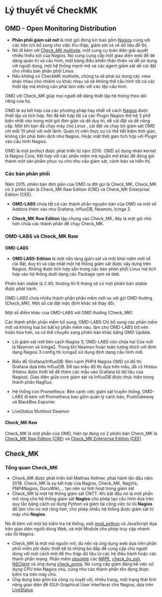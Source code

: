 # Lý thuyết về CheckMK
## OMD - Open Monitoring Distribution
* **Phân phối giám sát mở** là một gói đóng kín bao gồm [Nagios](Note/Nagios.md) cùng với các tiện ích bổ sung cho việc thu thập, giám sát và vẽ dữ liệu đồ thị.
* Nó đi kèm với [Check_MK multisite](Note/Multisite.md), một cung cụ toàn diện giải quyết nhiều thiếu sót của Nagios. Nó cung cung cấp một giao diện web để dẽ dàng quản trị và cấu hình, một bảng điều khiển thân thiện và dễ sử dụng với người dùng, một hệ thống mạnh mẽ và các agent giám sát dễ cài đặt cho nhiều bản phân phối Linux.
* Nếu không có CheckMK multisite, chúng ta sẽ phải sử dụng các view khác nhau cho nhiệm vụ khác nhau và sẽ không thể cấu hình tất cả các thiết lập mà không cần phải làm việc với các tệp cấu hình.

OMD với Check_MK giúp mọi người dễ dàng thiết lập hệ thống theo dõi riêng của họ.

OMD là sự kết hợp của các phương pháp hay nhất về cách [Nagios](Note/Nagios.md) được thiết lập và tích hợp. Nó đã kết hợp tất cả các Plugin Nagios thế hệ 3 phổ biến nhất vào trong một gói đơn giản và dễ duy trì, dễ cài đặt và dễ nâng cấp. Một khi bạn đã chạy máy chủ Linux , cài đặt và chạy bộ giám sát OMD chỉ mất 10 phút với một lệnh. Quản trị viên thực sự có thể tiết kiệm thời gian, không cần phải biên dịch như Nagios. Hoặc mất thời gian tích hợp với Plugin vào cấu hình Nagios.

OMD là một profect được phát triển từ năm 2010. OMD sử dụng nhân kernel là Nagios Core, Kết hợp với các phần mềm mã nguồn mở khác để đóng gói thành một sản phẩm phục vụ cho nhu cầu giám sát, cảnh báo và hiển thị.

### Các bản phân phối

Năm 2015, phiên bản đơn giản của OMD ra đời gọi là Check_MK, Check_MK có 2 phiên bản là Check_MK Raw Edition (CRE) và Check_MK Enterprise Edition (CEE).

* **OMD-LABS** chứa tất cả các thành phần nguyên bản của OMD và một số Addons thêm vào như Grafana, InfluxDB, Neamon, Icinga 2.

* **Check_MK Raw Edition** tập chung vào Check_MK, đây là một gói nhỏ hơn chứa các thành phần để chạy Check_MK.

### OMD-LABS và Check_MK Raw

#### OMD-LABS 
* **OMD LABS-Edition** là một nền tảng giám sát và một khái niệm mới về cài đặt, duy trì và cập nhật một hệ thống giám sát được xây dựng trên Nagios. Không được tích hợp sẵn trong các bản phân phối Linux mà tích hợp vào hệ thống dưới dạng các Package rpm và deb.

Phiên bản stable là 2.40, thường thì 6 tháng sẽ có một phiên bản stable được phát hành.

OMD-LABS chứa nhiều thành phần phần mềm mới so với gói OMD thường (Check_MK). Một số cài đặt mặc định khác sẽ thay đổi.

Một số điểm khác của OMD-LABS với OMD thường (Check_MK)

Các thành phần phần mềm bổ sung: OMD-LABS Chỉ bổ sung các phần mềm mới và không loại bỏ bất kỳ phần mềm nào, làm cho OMD-LABS trở nên hoàn hỏa hơn, và có thể chuyển xang phiên bản khác bằng OMD Update.

* Lõi giám sát mới bên cạch Nagios 3, OMD-LABS còn chứa hai Cóe mới là Neamon và Icinga2. Trong khi Neamon hoàn toàn tương thích với định dạng Nagios 3 config thì Icinga2 sử dụng định dạng cấu hình mới.

* Biểu đồ Grafana/InfluxDB: Bên cạnh PHP4 Nagios OMD có đồ thị Grafana dựa trên InfluxDB. Để tạo mẫu đồ thị dựa trên mẫu, đã có Histou (Histou được thiết kế để thêm các mẫu vào Grafana từ dữ liệu của Nagios). Giao diện giữa core giám sát và InfluxDB được thực hiện trong thành phần Nagflux.
* Hệ thống con Prometheus: Bên cạnh việc giám sát truyền thống, OMD-LABS đi kèm với Prometheus bao gồm quản lý cảnh báo, PushGateway và BlackBox Exporter.
* LiveStatus Multitool Deamon

#### Check_MK Raw
Check_MK là một phần của OMD, hiện tại đang có 2 phiên bản Check_MK là [Check_MK Raw Edition (CRE)]() và [Check_MK Enterprise Edition (CEE)]()
## Check_MK
### Tổng quan Check_MK
* Check_MK được phát triển bởi Mathias Kettner, phát hành lần đầu năm 2018. Check_MK là sự kết hợp của Nagios, Check_MK, NagVis, PNP4Nagios, DocuWiki,... tạo nên sự linh hoạt trong giám sát
* Check_MK là một hệ thống giám sát CNTT. Khi bắt đầu nó là một phần mở rộng cho hệ thống giám sát **Nagios** cho phép tạo cấu hình dựa trên quy tắc bằng cách sử dụng Python và giảm tải công việc từ lõi **Nagios** để làm cho nó mở rộng hơn, cho phép nhiều hệ thống được giám sát từ máy chủ **Nagios**.

Nó đi kèm với một bộ kiểm tra hệ thống, một [mod_python]() và JavaScript dựa trên giao diện người dùng Web, và một Module cho phép truy cập nhanh vào lõi Nagios.

* Check_MK là một mã nguồn mở, đa nền và ứng dụng web dựa trên phân phối miễn phí được thiết kế từ những bù đắp để cung cấp cho người dùng với một cách mới để thu thập dữ liệu từ các hệ điều hành hoặc các thành phần mạng. Phần mềm [obsolete]() các [NRPE](), [check_by_ssh](), [NSClient]() và ứng dụng [check_snmp](). Nó cung cấp giảm đáng kể việc sử dụng CPU trên Nagios chủ, cũng như các thành phần tồn đọng được kiểm tra trên máy chủ.
* Ứng dụng bao gồm ba công cụ tuyệt vời, nhiều trang, một trạng thái tính năng giao diện để (GUI-Graphical User Interface) cho Nagios, dựa trên [LiveStatus]()